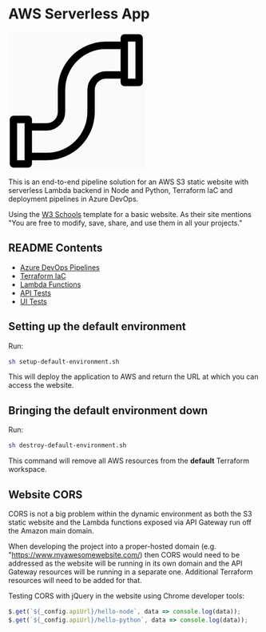 # AWS Serverless App

![Pipeline Logo](docs/pipeline-logo.png)

This is an end-to-end pipeline solution for an AWS S3 static website with serverless Lambda backend in Node and Python, Terraform IaC and deployment pipelines in Azure DevOps.

Using the [W3 Schools](https://www.w3schools.com/w3css/w3css_templates.asp) template for a basic website. As their site mentions "You are free to modify, save, share, and use them in all your projects."

## README Contents

-   [Azure DevOps Pipelines](pipelines/README.md)
-   [Terraform IaC](terraform/README.md)
-   [Lambda Functions](lambda-src/README.md)
-   [API Tests](api-tests/README.md)
-   [UI Tests](ui-tests/README.md)

## Setting up the default environment

Run:

```bash
sh setup-default-environment.sh
```

This will deploy the application to AWS and return the URL at which you can access the website.

## Bringing the default environment down

Run:

```bash
sh destroy-default-environment.sh
```

This command will remove all AWS resources from the **default** Terraform workspace.

## Website CORS

CORS is not a big problem within the dynamic environment as both the S3 static website and the Lambda functions exposed via API Gateway run off
the Amazon main domain.

When developing the project into a proper-hosted domain (e.g. "https://www.myawesomewebsite.com/) then CORS would need to be addressed as the website
will be running in its own domain and the API Gateway resources will be running in a separate one. Additional Terraform resources will need to be added for that.

Testing CORS with jQuery in the website using Chrome developer tools:

```javascript
$.get(`${_config.apiUrl}/hello-node`, data => console.log(data));
$.get(`${_config.apiUrl}/hello-python`, data => console.log(data));
```
